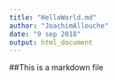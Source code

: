 ```yaml
---
title: "HelloWorld.md"
author: "JoachimAllouche"
date: "9 sep 2018"
output: html_document
---
```

##This is a markdown file

